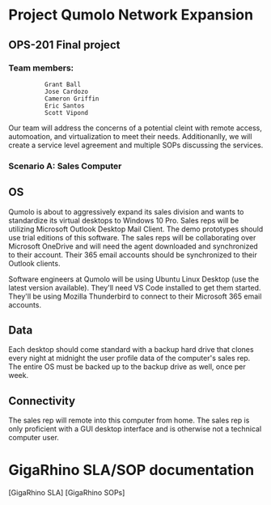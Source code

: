 # Project Qumolo Network Expansion

## OPS-201 Final project

### Team members: 
              Grant Ball
              Jose Cardozo
              Cameron Griffin
              Eric Santos
              Scott Vipond

Our team will address the concerns of a potential cleint with remote access, automoation, and virtualization to meet their needs.  Additionanlly, we will create a service level agreement and multiple SOPs discussing the services.

### Scenario A: Sales Computer

## OS

Qumolo is about to aggressively expand its sales division and wants to standardize its virtual desktops to Windows 10 Pro. Sales reps will be utilizing Microsoft Outlook Desktop Mail Client. The demo prototypes should use trial editions of this software. The sales reps will be collaborating over Microsoft OneDrive and will need the agent downloaded and synchronized to their account. Their 365 email accounts should be synchronized to their Outlook clients.

Software engineers at Qumolo will be using Ubuntu Linux Desktop (use the latest version available). They'll need VS Code installed to get them started. They'll be using Mozilla Thunderbird to connect to their Microsoft 365 email accounts.

## Data

Each desktop should come standard with a backup hard drive that clones every night at midnight the user profile data of the computer's sales rep. The entire OS must be backed up to the backup drive as well, once per week.

## Connectivity

The sales rep will remote into this computer from home. The sales rep is only proficient with a GUI desktop interface and is otherwise not a technical computer user.

# GigaRhino SLA/SOP documentation
[GigaRhino SLA]
[GigaRhino SOPs]
